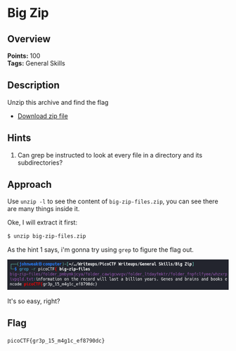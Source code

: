 # Big Zip

## Overview

**Points:** 100\
**Tags:** General Skills

## Description

Unzip this archive and find the flag
- [Download zip file](./big-zip-files.zip)

## Hints

1. Can grep be instructed to look at every file in a directory and its subdirectories?

## Approach

Use `unzip -l` to see the content of `big-zip-files.zip`, you can see there are many things inside it.

Oke, I will extract it first:
```bash
$ unzip big-zip-files.zip
```

As the hint 1 says, i'm gonna try using `grep` to figure the flag out.

![alt text](image.png)

It's so easy, right?

## Flag 

`picoCTF{gr3p_15_m4g1c_ef8790dc}`